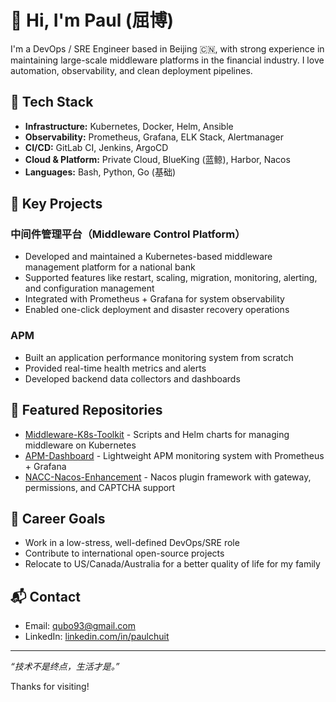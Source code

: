 # 👋 Hi, I'm Paul (屈博)

I'm a DevOps / SRE Engineer based in Beijing 🇨🇳, with strong experience in maintaining large-scale middleware platforms in the financial industry. I love automation, observability, and clean deployment pipelines.

## 🔧 Tech Stack

- **Infrastructure:** Kubernetes, Docker, Helm, Ansible
- **Observability:** Prometheus, Grafana, ELK Stack, Alertmanager
- **CI/CD:** GitLab CI, Jenkins, ArgoCD
- **Cloud & Platform:** Private Cloud, BlueKing (蓝鲸), Harbor, Nacos
- **Languages:** Bash, Python, Go (基础)

## 📌 Key Projects

### 中间件管理平台（Middleware Control Platform）

- Developed and maintained a Kubernetes-based middleware management platform for a national bank
- Supported features like restart, scaling, migration, monitoring, alerting, and configuration management
- Integrated with Prometheus + Grafana for system observability
- Enabled one-click deployment and disaster recovery operations

### APM

- Built an application performance monitoring system from scratch
- Provided real-time health metrics and alerts
- Developed backend data collectors and dashboards

## 📘 Featured Repositories

- [Middleware-K8s-Toolkit](https://github.com/yourusername/middleware-k8s-toolkit) - Scripts and Helm charts for managing middleware on Kubernetes
- [APM-Dashboard](https://github.com/yourusername/apm-dashboard) - Lightweight APM monitoring system with Prometheus + Grafana
- [NACC-Nacos-Enhancement](https://github.com/yourusername/nacc-nacos-enhancement) - Nacos plugin framework with gateway, permissions, and CAPTCHA support

## 🎯 Career Goals

- Work in a low-stress, well-defined DevOps/SRE role
- Contribute to international open-source projects
- Relocate to US/Canada/Australia for a better quality of life for my family

## 📬 Contact

- Email: qubo93@gmail.com
- LinkedIn: [linkedin.com/in/paulchuit](https://linkedin.com/in/paulchuit)

---

_“技术不是终点，生活才是。”_

Thanks for visiting!
